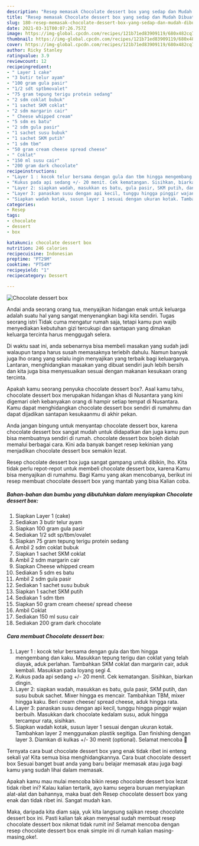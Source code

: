 ```yaml
---
description: "Resep memasak Chocolate dessert box yang sedap dan Mudah Dibuat"
title: "Resep memasak Chocolate dessert box yang sedap dan Mudah Dibuat"
slug: 180-resep-memasak-chocolate-dessert-box-yang-sedap-dan-mudah-dibuat
date: 2021-03-31T00:07:26.757Z
image: https://img-global.cpcdn.com/recipes/121b71ed83909119/680x482cq70/chocolate-dessert-box-foto-resep-utama.jpg
thumbnail: https://img-global.cpcdn.com/recipes/121b71ed83909119/680x482cq70/chocolate-dessert-box-foto-resep-utama.jpg
cover: https://img-global.cpcdn.com/recipes/121b71ed83909119/680x482cq70/chocolate-dessert-box-foto-resep-utama.jpg
author: Ricky Stanley
ratingvalue: 3.9
reviewcount: 12
recipeingredient:
- " Layer 1 cake"
- "3 butir telur ayam"
- "100 gram gula pasir"
- "1/2 sdt sptbmovalet"
- "75 gram tepung terigu protein sedang"
- "2 sdm coklat bubuk"
- "1 sachet SKM coklat"
- "2 sdm margarin cair"
- " Cheese whipped cream"
- "5 sdm es batu"
- "2 sdm gula pasir"
- "1 sachet susu bubuk"
- "1 sachet SKM putih"
- "1 sdm tbm"
- "50 gram cream cheese spread cheese"
- " Coklat"
- "150 ml susu cair"
- "200 gram dark chocolate"
recipeinstructions:
- "Layer 1 : kocok telur bersama dengan gula dan tbm hingga mengembang dan kaku. Masukkan tepung terigu dan coklat yang telah diayak, aduk perlahan. Tambahkan SKM coklat dan margarin cair, aduk kembali. Masukkan pada loyang segi 4."
- "Kukus pada api sedang +/- 20 menit. Cek kematangan. Sisihkan, biarkan dingin."
- "Layer 2: siapkan wadah, masukkan es batu, gula pasir, SKM putih, dan susu bubuk sachet. Mixer hingga es mencair. Tambahkan TBM, mixer hingga kaku. Beri cream cheese/ spread cheese, aduk hingga rata."
- "Layer 3: panaskan susu dengan api kecil, tunggu hingga pinggir wajan berbuih. Masukkan dark chocolate kedalam susu, aduk hingga tercampur rata, sisihkan."
- "Siapkan wadah kotak, susun layer 1 sesuai dengan ukuran kotak. Tambahkan layer 2 menggunakan plastik segitiga. Dan finishing dengan layer 3. Diamkan di kulkas +/- 30 menit (optional). Selamat mencoba 🙂"
categories:
- Resep
tags:
- chocolate
- dessert
- box

katakunci: chocolate dessert box 
nutrition: 246 calories
recipecuisine: Indonesian
preptime: "PT29M"
cooktime: "PT54M"
recipeyield: "1"
recipecategory: Dessert

---
```



![Chocolate dessert box](https://img-global.cpcdn.com/recipes/121b71ed83909119/680x482cq70/chocolate-dessert-box-foto-resep-utama.jpg)

Andai anda seorang orang tua, menyajikan hidangan enak untuk keluarga adalah suatu hal yang sangat menyenangkan bagi kita sendiri. Tugas seorang istri Tidak cuma mengatur rumah saja, tetapi kamu pun wajib menyediakan kebutuhan gizi tercukupi dan santapan yang dimakan keluarga tercinta harus menggugah selera.

Di waktu  saat ini, anda sebenarnya bisa membeli masakan yang sudah jadi walaupun tanpa harus susah memasaknya terlebih dahulu. Namun banyak juga lho orang yang selalu ingin menyajikan yang terbaik bagi keluarganya. Lantaran, menghidangkan masakan yang dibuat sendiri jauh lebih bersih dan kita juga bisa menyesuaikan sesuai dengan makanan kesukaan orang tercinta. 



Apakah kamu seorang penyuka chocolate dessert box?. Asal kamu tahu, chocolate dessert box merupakan hidangan khas di Nusantara yang kini digemari oleh kebanyakan orang di hampir setiap tempat di Nusantara. Kamu dapat menghidangkan chocolate dessert box sendiri di rumahmu dan dapat dijadikan santapan kesukaanmu di akhir pekan.

Anda jangan bingung untuk menyantap chocolate dessert box, karena chocolate dessert box sangat mudah untuk didapatkan dan juga kamu pun bisa membuatnya sendiri di rumah. chocolate dessert box boleh diolah memalui berbagai cara. Kini ada banyak banget resep kekinian yang menjadikan chocolate dessert box semakin lezat.

Resep chocolate dessert box juga sangat gampang untuk dibikin, lho. Kita tidak perlu repot-repot untuk membeli chocolate dessert box, karena Kamu bisa menyajikan di rumahmu. Bagi Kamu yang akan mencobanya, berikut ini resep membuat chocolate dessert box yang mantab yang bisa Kalian coba.

<!--inarticleads1-->

##### Bahan-bahan dan bumbu yang dibutuhkan dalam menyiapkan Chocolate dessert box:

1. Siapkan  Layer 1 (cake)
1. Sediakan 3 butir telur ayam
1. Siapkan 100 gram gula pasir
1. Sediakan 1/2 sdt sp/tbm/ovalet
1. Siapkan 75 gram tepung terigu protein sedang
1. Ambil 2 sdm coklat bubuk
1. Siapkan 1 sachet SKM coklat
1. Ambil 2 sdm margarin cair
1. Siapkan  Cheese whipped cream
1. Sediakan 5 sdm es batu
1. Ambil 2 sdm gula pasir
1. Sediakan 1 sachet susu bubuk
1. Siapkan 1 sachet SKM putih
1. Sediakan 1 sdm tbm
1. Siapkan 50 gram cream cheese/ spread cheese
1. Ambil  Coklat
1. Sediakan 150 ml susu cair
1. Sediakan 200 gram dark chocolate




<!--inarticleads2-->

##### Cara membuat Chocolate dessert box:

1. Layer 1 : kocok telur bersama dengan gula dan tbm hingga mengembang dan kaku. Masukkan tepung terigu dan coklat yang telah diayak, aduk perlahan. Tambahkan SKM coklat dan margarin cair, aduk kembali. Masukkan pada loyang segi 4.
1. Kukus pada api sedang +/- 20 menit. Cek kematangan. Sisihkan, biarkan dingin.
1. Layer 2: siapkan wadah, masukkan es batu, gula pasir, SKM putih, dan susu bubuk sachet. Mixer hingga es mencair. Tambahkan TBM, mixer hingga kaku. Beri cream cheese/ spread cheese, aduk hingga rata.
1. Layer 3: panaskan susu dengan api kecil, tunggu hingga pinggir wajan berbuih. Masukkan dark chocolate kedalam susu, aduk hingga tercampur rata, sisihkan.
1. Siapkan wadah kotak, susun layer 1 sesuai dengan ukuran kotak. Tambahkan layer 2 menggunakan plastik segitiga. Dan finishing dengan layer 3. Diamkan di kulkas +/- 30 menit (optional). Selamat mencoba 🙂




Ternyata cara buat chocolate dessert box yang enak tidak ribet ini enteng sekali ya! Kita semua bisa menghidangkannya. Cara buat chocolate dessert box Sesuai banget buat anda yang baru belajar memasak atau juga bagi kamu yang sudah lihai dalam memasak.

Apakah kamu mau mulai mencoba bikin resep chocolate dessert box lezat tidak ribet ini? Kalau kalian tertarik, ayo kamu segera buruan menyiapkan alat-alat dan bahannya, maka buat deh Resep chocolate dessert box yang enak dan tidak ribet ini. Sangat mudah kan. 

Maka, daripada kita diam saja, yuk kita langsung sajikan resep chocolate dessert box ini. Pasti kalian tak akan menyesal sudah membuat resep chocolate dessert box nikmat tidak rumit ini! Selamat mencoba dengan resep chocolate dessert box enak simple ini di rumah kalian masing-masing,oke!.

